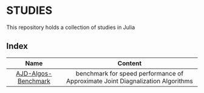 # STUDIES

This repository holds a collection of studies in Julia

## Index

|         Name         |        Content           |
|:--------------------:|:------------------------:|
| [AJD-Algos-Benchmark](https://github.com/Marco-Congedo/STUDIES/tree/master/AJD-Algos-Benchmark)  | benchmark for speed performance of Approximate Joint Diagnalization Algorithms |
